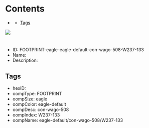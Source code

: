 



Contents
========

* [](#)
	* [Tags](#tags)
  
![][im]
# 

- ID: FOOTPRINT-eagle-eagle-default-con-wago-508-W237-133
- Name: 
- Description: 

## Tags

- hexID: 
- oompType: FOOTPRINT
- oompSize: eagle
- oompColor: eagle-default
- oompDesc: con-wago-508
- oompIndex: W237-133
- oompName: eagle-default/con-wago-508/W237-133



[im]: image.png
